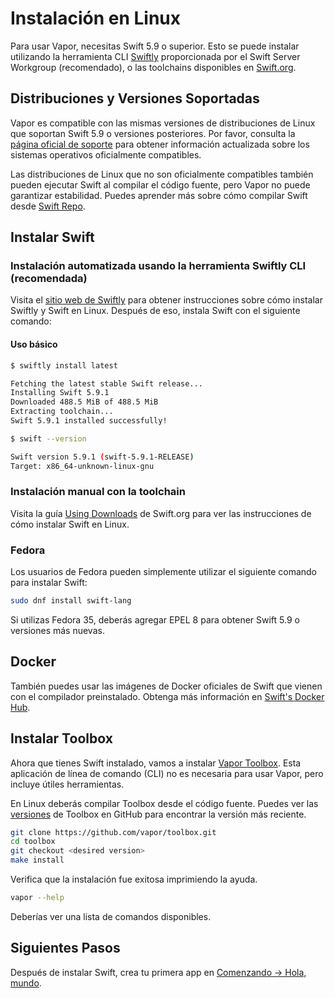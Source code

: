 # Instalación en Linux

Para usar Vapor, necesitas Swift 5.9 o superior. Esto se puede instalar utilizando la herramienta CLI [Swiftly](https://swiftlang.github.io/swiftly/) proporcionada por el Swift Server Workgroup (recomendado), o las toolchains disponibles en [Swift.org](https://swift.org/download/).

## Distribuciones y Versiones Soportadas

Vapor es compatible con las mismas versiones de distribuciones de Linux que soportan Swift 5.9 o versiones posteriores. Por favor, consulta la [página oficial de soporte](https://www.swift.org/platform-support/) para obtener información actualizada sobre los sistemas operativos oficialmente compatibles.

Las distribuciones de Linux que no son oficialmente compatibles también pueden ejecutar Swift al compilar el código fuente, pero Vapor no puede garantizar estabilidad. Puedes aprender más sobre cómo compilar Swift desde [Swift Repo](https://github.com/apple/swift#getting-started).

## Instalar Swift

### Instalación automatizada usando la herramienta Swiftly CLI (recomendada)

Visita el [sitio web de Swiftly](https://swiftlang.github.io/swiftly/) para obtener instrucciones sobre cómo instalar Swiftly y Swift en Linux. Después de eso, instala Swift con el siguiente comando:

#### Uso básico

```sh
$ swiftly install latest

Fetching the latest stable Swift release...
Installing Swift 5.9.1
Downloaded 488.5 MiB of 488.5 MiB
Extracting toolchain...
Swift 5.9.1 installed successfully!

$ swift --version

Swift version 5.9.1 (swift-5.9.1-RELEASE)
Target: x86_64-unknown-linux-gnu
```

### Instalación manual con la toolchain

Visita la guía [Using Downloads](https://swift.org/download/#using-downloads) de Swift.org para ver las instrucciones de cómo instalar Swift en Linux.

### Fedora

Los usuarios de Fedora pueden simplemente utilizar el siguiente comando para instalar Swift:

```sh
sudo dnf install swift-lang
```

Si utilizas Fedora 35, deberás agregar EPEL 8 para obtener Swift 5.9 o versiones más nuevas.

## Docker

También puedes usar las imágenes de Docker oficiales de Swift que vienen con el compilador preinstalado. Obtenga más información en [Swift's Docker Hub](https://hub.docker.com/_/swift).

## Instalar Toolbox

Ahora que tienes Swift instalado, vamos a instalar [Vapor Toolbox](https://github.com/vapor/toolbox). Esta aplicación de línea de comando (CLI) no es necesaria para usar Vapor, pero incluye útiles herramientas.

En Linux deberás compilar Toolbox desde el código fuente. Puedes ver las <a href="https://github.com/vapor/toolbox/releases" target="_blank">versiones</a> de Toolbox en GitHub para encontrar la versión más reciente.

```sh
git clone https://github.com/vapor/toolbox.git
cd toolbox
git checkout <desired version>
make install
```

Verifica que la instalación fue exitosa imprimiendo la ayuda.

```sh
vapor --help
```

Deberías ver una lista de comandos disponibles.

## Siguientes Pasos

Después de instalar Swift, crea tu primera app en [Comenzando &rarr; Hola, mundo](../getting-started/hello-world.md).
